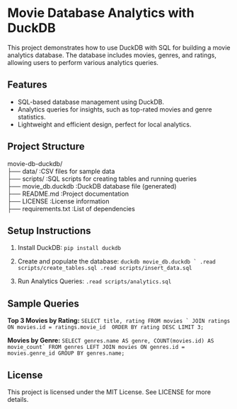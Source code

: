 ﻿# Movie Database Analytics with DuckDB

This project demonstrates how to use DuckDB with SQL for building a movie analytics database. The database includes movies, genres, and ratings, allowing users to perform various analytics queries.

## Features
- SQL-based database management using DuckDB.
- Analytics queries for insights, such as top-rated movies and genre statistics.
- Lightweight and efficient design, perfect for local analytics.

## Project Structure
movie-db-duckdb/ <br>
├── data/ :CSV files for sample data <br>
├── scripts/ :SQL scripts for creating tables and running queries <br>
├── movie_db.duckdb :DuckDB database file (generated) <br>
├── README.md :Project documentation <br>
├── LICENSE :License information <br>
├── requirements.txt :List of dependencies <br>

## Setup Instructions
1. Install DuckDB:
   ```pip install duckdb```

2. Create and populate the database:
``` duckdb movie_db.duckdb `
.read scripts/create_tables.sql
.read scripts/insert_data.sql ```

3. Run Analytics Queries:
```.read scripts/analytics.sql```

## Sample Queries
**Top 3 Movies by Rating:**
```SELECT title, rating FROM movies `
JOIN ratings ON movies.id = ratings.movie_id 
ORDER BY rating DESC LIMIT 3;```

**Movies by Genre:**
```SELECT genres.name AS genre, COUNT(movies.id) AS movie_count`
FROM genres
LEFT JOIN movies ON genres.id = movies.genre_id
GROUP BY genres.name;```

## License
This project is licensed under the MIT License. See LICENSE for more details.
